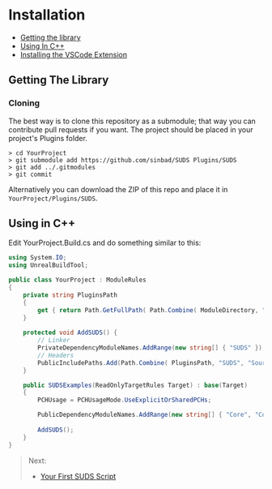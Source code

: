 # Installation

* [Getting the library](#getting-the-library)
* [Using In C++](#using-in-c)
* [Installing the VSCode Extension](vscode.md)

## Getting The Library

### Cloning

The best way is to clone this repository as a submodule; that way you can contribute
pull requests if you want. The project should be placed in your project's Plugins folder.

```
> cd YourProject
> git submodule add https://github.com/sinbad/SUDS Plugins/SUDS
> git add ../.gitmodules
> git commit
```

Alternatively you can download the ZIP of this repo and place it in 
`YourProject/Plugins/SUDS`.

## Using in C++

Edit YourProject.Build.cs and do something similar to this:

```csharp
using System.IO;
using UnrealBuildTool;

public class YourProject : ModuleRules
{
	private string PluginsPath
	{
		get { return Path.GetFullPath( Path.Combine( ModuleDirectory, "../../Plugins/" ) ); }
	}
	
	protected void AddSUDS() {
		// Linker
		PrivateDependencyModuleNames.AddRange(new string[] { "SUDS" });
		// Headers
		PublicIncludePaths.Add(Path.Combine( PluginsPath, "SUDS", "Source", "SUDS", "Public"));
	}

	public SUDSExamples(ReadOnlyTargetRules Target) : base(Target)
	{
		PCHUsage = PCHUsageMode.UseExplicitOrSharedPCHs;

		PublicDependencyModuleNames.AddRange(new string[] { "Core", "CoreUObject", "Engine", "InputCore" });
		
		AddSUDS();
	}
}
```

> Next:
> *  [Your First SUDS Script](MyFirstSUDScript.md)
>
